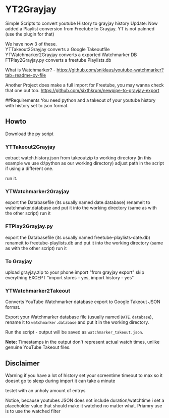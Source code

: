 # YT2Grayjay
Simple Scripts to convert youtube History to grayjay history
Update: Now added a Playlist conversion from Freetube to Grayjay. YT is not palnned (use the plugin for that)

We have now 3 of these.  
YTTakeout2Grayjay converts a Google Takeoutfile  
YTWatchmarker2Grayjay converts a exported Watchmarker DB   
FTPlay2Grayjay.py converts a freetube Playlists.db   

What is Watchmarker? - https://github.com/sniklaus/youtube-watchmarker?tab=readme-ov-file  

Another Project does make a full import for Freetube, you may wanna check that one out too.
https://github.com/sixthkrum/newpipe-to-grayjay-export

##Requirements
You need python and a takeout of your youtube history with history set to json format.


## Howto
Download the py script

### YTTakeout2Grayjay
extract watch.history.json from takeoutzip to working directory (in this example we use d:\python as our working directory)
adjust path in the script if using a different one.

run it.

### YTWatchmarker2Grayjay
export the Databasefile (its usually named date.database) renameit to watchmaker.database 
and put it into the working directory (same as with the other script)
run it

### FTPlay2Grayjay.py
export the Databasefile (its usually named freetube-playlists-date.db) renameit to freetube-playlists.db 
and put it into the working directory (same as with the other script)
run it

### To Grayjay
upload grayjay.zip to your phone
import "from grayjay export"
skip everything EXCEPT "import stores - yes, import history - yes"

### YTWatchmarker2Takeout
Converts YouTube Watchmarker database export to Google Takeout JSON format.

Export your Watchmarker database file (usually named `DATE.database`), rename it to `watchmarker.database` and put it in the working directory.

Run the script - output will be saved as `watchmarker_takeout.json`.

**Note:** Timestamps in the output don't represent actual watch times, unlike genuine YouTube Takeout files.

## Disclaimer
Warning if you have a lot of history set your screentime timeout to max so it doesnt go to sleep during import
it can take a minute

testet with an unholy amount of entrys

Notice, because youtubes JSON does not include duration/watchtime i set a placeholder value that should make it watched no matter what.
Priamry use is to use the watched filter 
